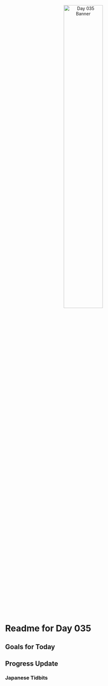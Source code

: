 <div align="center">
 <img src="../../Images/image_035.jpg" alt="Day 035 Banner" width="50%">
</div>

# Readme for Day 035

## Goals for Today

## Progress Update

### Japanese Tidbits

